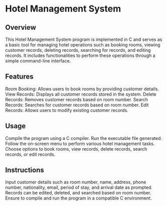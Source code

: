 # Hotel Management System
## Overview
This Hotel Management System program is implemented in C and serves as a basic tool for managing hotel operations such as booking rooms, viewing customer records, deleting records, searching for records, and editing records. It includes functionalities to perform these operations through a simple command-line interface.

## Features
Room Booking: Allows users to book rooms by providing customer details.
View Records: Displays all customer records stored in the system.
Delete Records: Removes customer records based on room number.
Search Records: Searches for customer records based on room number.
Edit Records: Allows users to modify existing customer records.
## Usage
Compile the program using a C compiler.
Run the executable file generated.
Follow the on-screen menu to perform various hotel management tasks.
Choose options to book rooms, view records, delete records, search records, or edit records.
## Instructions
Input customer details such as room number, name, address, phone number, nationality, email, period of stay, and arrival date as prompted.
Records can be edited, deleted, and searched based on room number.
Ensure to compile and run the program in a compatible C environment.
